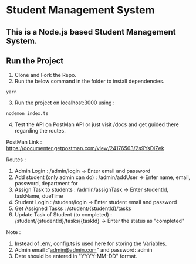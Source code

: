 # Student Management System
## This is a Node.js based Student Management System. 

## Run the Project
1. Clone and Fork the Repo.
2. Run the below command in the folder to install dependencies.
```
yarn
```
3. Run the project on localhost:3000 using :
```
nodemon index.ts
```
4. Test the API on PostMan API or  just visit /docs and get guided there regarding the routes.

PostMan Link : https://documenter.getpostman.com/view/24176563/2s9YsDiZek

Routes : 
1. Admin Login : /admin/login -> Enter email and password
2. Add student (only admin can do) :  /admin/addUser -> Enter name, email, password, department for 
3. Assign Task to students : /admin/assignTask -> Enter studentId, taskName, dueTime
4. Student Login : /student/login -> Enter student email and password
5. Get Assigned Tasks : /student/{studentId}/tasks
6. Update Task of Student (to completed) : /student/{studentId}/tasks/{taskId} -> Enter the status as "completed"

Note : 
1. Instead of .env, config.ts is used here for storing the Variables.
2. Admin email :"admin@admin.com" and password: admin
3. Date should be entered in "YYYY-MM-DD" format.
